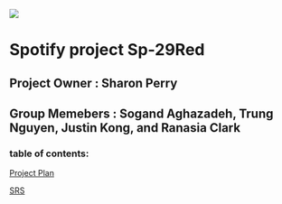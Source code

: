 ![](https://www.ajc.com/resizer/eXZVM5hz8HvYppr_U1R4c0YkcRU=/1200x630/cloudfront-us-east-1.images.arcpublishing.com/ajc/BVMLJOI6YMOI5V7AXOGVUKGS2A.png)

# Spotify project Sp-29Red

## Project Owner : Sharon Perry

## Group Memebers : Sogand Aghazadeh, Trung Nguyen, Justin Kong, and Ranasia Clark 

### table of contents: 
[Project Plan](file:///Users/sogandaghazadeh/Downloads/Project%20Selection.docx.pdf)

[SRS](https://docs.google.com/document/d/182XdDxG99g5vYlH6kpovHxe8baYyRqE075u4fAO10yE/edit)

